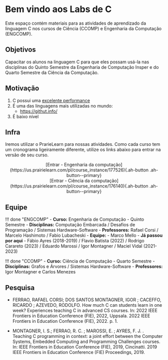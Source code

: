 # Bem vindo aos Labs de C

Este espaço contém materiais para as atividades de aprendizado da linguagem C nos cursos de Ciência (CCOMP) e Engenharia da Computação (ENGCOMP).

## Objetivos

Capacitar os alunos na linguagem C para que eles possam usá-la nas disciplinas
do Quinto Semestre da Engenharia de Computação Insper e do Quarto Semestre da Ciência da Computação.

## Motivação

1. C possui uma [excelente performance](https://attractivechaos.github.io/plb/)
1. É uma das linguagens mais utilizadas no mundo:
    - https://githut.info/
1. É baixo nível

## Infra

Iremos utilizar o PrarieLearn para nossas atividades. Como cada curso tem um cronograma ligeiramente diferente, utilize os links abaixo para entrar na versão de seu curso.

<center>
[Entrar - Engenharia da computação](https://us.prairielearn.com/pl/course_instance/177526){.ah-button .ah-button--primary}
</center>

<center>
[Entrar - Ciência da computação](https://us.prairielearn.com/pl/course_instance/176140){.ah-button .ah-button--primary}
</center>

## Equipe

!!! done "ENGCOMP"
    - **Curso:** Engenharia de Computação - Quinto Semestre
    - **Disciplinas:** Computação Embarcada / Desafios de Programação / Sistemas Hardware-Software
    - **Professores:** Rafael Corsi / Marcelo Hashimoto / Fabio Lubacheski
    - **Equipe:**
        - Marco Mello
    - **Já passou por aqui**
        - Fábio Ayres (2018-2019) / Flavio Batista (2022) / Rodrigo Carareto (2023) / Eduardo Marossi / Igor Montagner / Maciel Vidal (2021-2023)

!!! done "CCOMP"
    - **Curso:** Ciência de Computação - Quarto Semestre
    - **Disciplinas:** Grafos e Árvores / Sistemas Hardware-Software
    - **Professores:** Igor Montagner e Carlos Menezes


## Pesquisa

- FERRAO, RAFAEL CORSI; DOS SANTOS MONTAGNER, IGOR ; CACEFFO, RICARDO ; AZEVEDO, RODOLFO. How much C can students learn in one week? Experiences teaching C in advanced CS courses. In: 2022 IEEE Frontiers in Education Conference (FIE), 2022, Uppsala. 2022 IEEE Frontiers in Education Conference (FIE), 2022. p. 1.

- MONTAGNER, I. S.; FERRAO, R. C. ; MAROSSI, E. ; AYRES, F. J. . Teaching C programming in context: a joint effort between the Computer Systems, Embedded Computing and Programming Challenges courses. In: IEEE Frontiers in Education Conference (FIE), 2019, Cincinatti. 2019 IEEE Frontiers in Education Conference (FIE) Proceedings, 2019.
